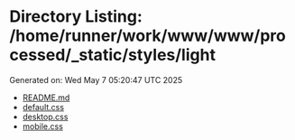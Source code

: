 # Directory Listing: /home/runner/work/www/www/processed/_static/styles/light
Generated on: Wed May  7 05:20:47 UTC 2025

- [README.md](README.md)
- [default.css](default.css)
- [desktop.css](desktop.css)
- [mobile.css](mobile.css)
